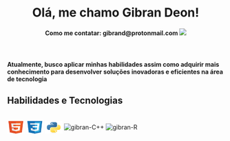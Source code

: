 <div class="container">
    <header>
        <h1>Olá, me chamo Gibran Deon!</h1>
        <h4>Como me contatar: gibrand@protonmail.com <img src="https://img.shields.io/badge/ProtonMail-8B89CC?style=for-the-badge&logo=protonmail&logoColor=white"> </h4>
    </header>
<body>
        <h4>Atualmente, busco aplicar minhas habilidades assim como adquirir mais conhecimento para desenvolver
soluções inovadoras e eficientes na área de tecnologia</h4>
    
<h2>Habilidades e Tecnologias</h2>
<div style="display: inline_block"><br>
  <img align="center" alt="gibran-HTML" height="30" width="40" src="https://raw.githubusercontent.com/devicons/devicon/master/icons/html5/html5-original.svg">
  <img align="center" alt="gibran-CSS" height="30" width="40" src="https://raw.githubusercontent.com/devicons/devicon/master/icons/css3/css3-original.svg">
  <img align="center" alt="gibran-Python" height="30" width="40" src="https://raw.githubusercontent.com/devicons/devicon/master/icons/python/python-original.svg">
  <img align="center" alt="gibran-C++" height="30" width="40" src="https://cdn.jsdelivr.net/gh/devicons/devicon@latest/icons/cplusplus/cplusplus-original.svg">
  <img align="center" alt="gibran-R" height="30" width="40" src="https://cdn.jsdelivr.net/gh/devicons/devicon@latest/icons/r/r-plain.svg">
</div>
</ul>
</body>
</div>
